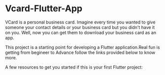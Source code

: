 # Vcard-Flutter-App
VCard is a personal business card. Imagine every time you wanted to give someone your contact details or your business card but you didn't have it on you. Well, now you can get them to download your business card as an app.

This project is a starting point for developing a Flutter application.Real fun is getting from begineer to Advance follow the links provided below to know more.

A few resources to get you started if this is your first Flutter project:
